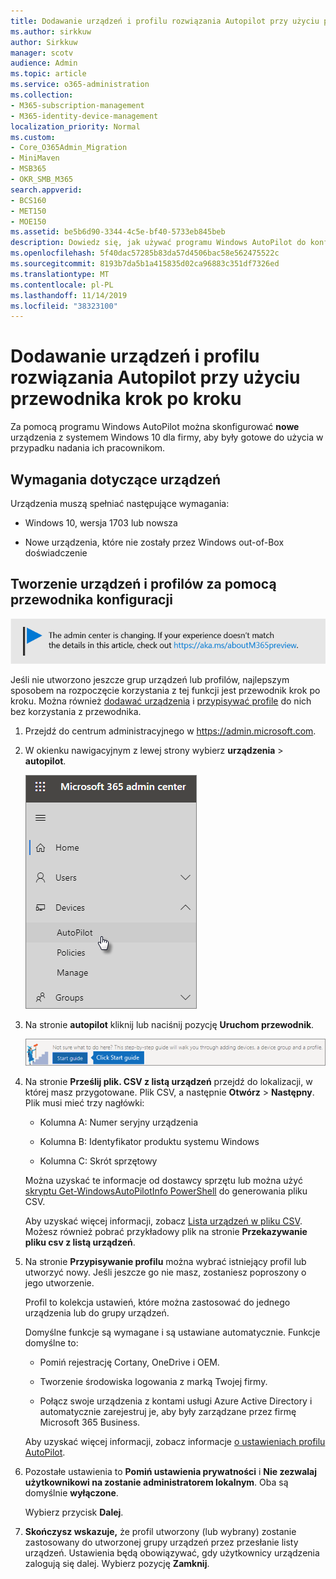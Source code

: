 ```yaml
---
title: Dodawanie urządzeń i profilu rozwiązania Autopilot przy użyciu przewodnika krok po kroku
ms.author: sirkkuw
author: Sirkkuw
manager: scotv
audience: Admin
ms.topic: article
ms.service: o365-administration
ms.collection:
- M365-subscription-management
- M365-identity-device-management
localization_priority: Normal
ms.custom:
- Core_O365Admin_Migration
- MiniMaven
- MSB365
- OKR_SMB_M365
search.appverid:
- BCS160
- MET150
- MOE150
ms.assetid: be5b6d90-3344-4c5e-bf40-5733eb845beb
description: Dowiedz się, jak używać programu Windows AutoPilot do konfigurowania nowych urządzeń z systemem Windows 10 dla Twojej firmy.
ms.openlocfilehash: 5f40dac57285b83da57d4506bac58e562475522c
ms.sourcegitcommit: 8193b7da5b1a415835d02ca96883c351df7326ed
ms.translationtype: MT
ms.contentlocale: pl-PL
ms.lasthandoff: 11/14/2019
ms.locfileid: "38323100"
---
```

# <a name="use-the-step-by-step-guide-to-add-autopilot-devices-and-profile"></a>Dodawanie urządzeń i profilu rozwiązania Autopilot przy użyciu przewodnika krok po kroku

Za pomocą programu Windows AutoPilot można skonfigurować **nowe** urządzenia z systemem Windows 10 dla firmy, aby były gotowe do użycia w przypadku nadania ich pracownikom.
  
## <a name="device-requirements"></a>Wymagania dotyczące urządzeń

Urządzenia muszą spełniać następujące wymagania:
  
- Windows 10, wersja 1703 lub nowsza
    
- Nowe urządzenia, które nie zostały przez Windows out-of-Box doświadczenie
    
## <a name="use-the-setup-guide-to-create-devices-and-profiles"></a>Tworzenie urządzeń i profilów za pomocą przewodnika konfiguracji

[![Etykieta informująca, że centrum administracyjne zmienia się, a więcej informacji na ten temat możesz znaleźć w witrynie aka.ms/aboutM365preview.](media/m365admincenterchanging.png)](https://docs.microsoft.com/office365/admin/microsoft-365-admin-center-preview)

Jeśli nie utworzono jeszcze grup urządzeń lub profilów, najlepszym sposobem na rozpoczęcie korzystania z tej funkcji jest przewodnik krok po kroku. Można również [dodawać urządzenia](create-and-edit-autopilot-devices.md) i [przypisywać profile](create-and-edit-autopilot-profiles.md) do nich bez korzystania z przewodnika. 
  
1. Przejdź do centrum administracyjnego w <a href="https://go.microsoft.com/fwlink/p/?linkid=837890" target="_blank">https://admin.microsoft.com</a>.

2. W okienku nawigacyjnym z lewej strony wybierz **urządzenia** \> **autopilot**.

    ![W centrum administracyjnym wybierz urządzenia, a następnie AutoPilot.](media/AutoPilot.png)
  
2. Na stronie **autopilot** kliknij lub naciśnij pozycję **Uruchom przewodnik**.
    
    ![Click Start guide for step-by-step instructions for Autopilot.](media/31662655-d1e6-437d-87ea-c0dec5da56f7.png)
  
3. Na stronie **Prześlij plik. CSV z listą urządzeń** przejdź do lokalizacji, w której masz przygotowane. Plik CSV, a następnie **Otwórz** \> **Następny**. Plik musi mieć trzy nagłówki:
    
    - Kolumna A: Numer seryjny urządzenia
    
    - Kolumna B: Identyfikator produktu systemu Windows
    
    - Kolumna C: Skrót sprzętowy
    
    Można uzyskać te informacje od dostawcy sprzętu lub można użyć [skryptu Get-WindowsAutoPilotInfo PowerShell](https://www.powershellgallery.com/packages/Get-WindowsAutoPilotInfo) do generowania pliku CSV. 
    
    Aby uzyskać więcej informacji, zobacz [Lista urządzeń w pliku CSV](https://support.office.com/article/932e3676-2491-49f0-9177-d893d2f5276e). Możesz również pobrać przykładowy plik na stronie **Przekazywanie pliku csv z listą urządzeń**. 
    
4. Na stronie **Przypisywanie profilu** można wybrać istniejący profil lub utworzyć nowy. Jeśli jeszcze go nie masz, zostaniesz poproszony o jego utworzenie. 
    
    Profil to kolekcja ustawień, które można zastosować do jednego urządzenia lub do grupy urządzeń.
    
    Domyślne funkcje są wymagane i są ustawiane automatycznie. Funkcje domyślne to:
    
    - Pomiń rejestrację Cortany, OneDrive i OEM.
    
    - Tworzenie środowiska logowania z marką Twojej firmy.
    
    - Połącz swoje urządzenia z kontami usługi Azure Active Directory i automatycznie zarejestruj je, aby były zarządzane przez firmę Microsoft 365 Business.
    
    Aby uzyskać więcej informacji, zobacz informacje [o ustawieniach profilu AutoPilot](autopilot-profile-settings.md). 
    
5. Pozostałe ustawienia to **Pomiń ustawienia prywatności** i **Nie zezwalaj użytkownikowi na zostanie administratorem lokalnym**. Oba są domyślnie **wyłączone**. 
    
    Wybierz przycisk **Dalej**.
    
6. **Skończysz wskazuje,** że profil utworzony (lub wybrany) zostanie zastosowany do utworzonej grupy urządzeń przez przesłanie listy urządzeń. Ustawienia będą obowiązywać, gdy użytkownicy urządzenia zalogują się dalej. Wybierz pozycję **Zamknij**.
    